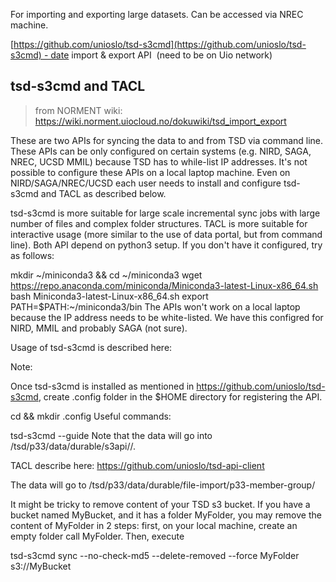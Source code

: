For importing and exporting large datasets.
Can be accessed via NREC machine.

[https://github.com/unioslo/tsd-s3cmd](https://github.com/unioslo/tsd-s3cmd) - date import & export API  (need to be on Uio network)



## tsd-s3cmd and TACL
> from NORMENT wiki: 
> https://wiki.norment.uiocloud.no/dokuwiki/tsd_import_export


These are two APIs for syncing the data to and from TSD via command line. These APIs can be only configured on certain systems (e.g. NIRD, SAGA, NREC, UCSD MMIL) because TSD has to while-list IP addresses. It's not possible to configure these APIs on a local laptop machine. Even on NIRD/SAGA/NREC/UCSD each user needs to install and configure tsd-s3cmd and TACL as described below.

tsd-s3cmd is more suitable for large scale incremental sync jobs with large number of files and complex folder structures. TACL is more suitable for interactive usage (more similar to the use of data portal, but from command line). Both API depend on python3 setup. If you don't have it configured, try as follows:

mkdir ~/miniconda3 && cd ~/miniconda3
wget https://repo.anaconda.com/miniconda/Miniconda3-latest-Linux-x86_64.sh 
bash Miniconda3-latest-Linux-x86_64.sh 
export PATH=$PATH:~/miniconda3/bin
The APIs won't work on a local laptop because the IP address needs to be white-listed. We have this configred for NIRD, MMIL and probably SAGA (not sure).

Usage of tsd-s3cmd is described here:

Note:

Once tsd-s3cmd is installed as mentioned in https://github.com/unioslo/tsd-s3cmd, create .config folder in the $HOME directory for registering the API.

 
cd && mkdir .config 
Useful commands:

tsd-s3cmd --guide
Note that the data will go into /tsd/p33/data/durable/s3api/<bucket>/.

TACL describe here: https://github.com/unioslo/tsd-api-client

The data will go to /tsd/p33/data/durable/file-import/p33-member-group/

It might be tricky to remove content of your TSD s3 bucket. If you have a bucket named MyBucket, and it has a folder MyFolder, you may remove the content of MyFolder in 2 steps: first, on your local machine, create an empty folder call MyFolder. Then, execute

tsd-s3cmd sync --no-check-md5 --delete-removed --force MyFolder s3://MyBucket